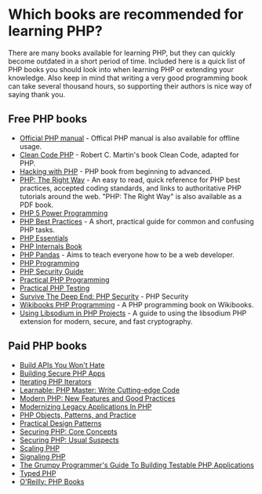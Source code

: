 # Which books are recommended for learning PHP?

There are many books available for learning PHP, but they can quickly become
outdated in a short period of time. Included here is a quick list of PHP books
you should look into when learning PHP or extending your knowledge. Also keep
in mind that writing a very good programming book can take several thousand
hours, so supporting their authors is nice way of saying thank you.

## Free PHP books

* [Official PHP manual](http://php.net/download-docs.php) - Offical PHP manual
  is also available for offline usage.
* [Clean Code PHP](https://github.com/jupeter/clean-code-php) - Robert C. Martin's
  book Clean Code, adapted for PHP.
* [Hacking with PHP](http://www.hackingwithphp.com/) - PHP book from beginning
  to advanced.
* [PHP: The Right Way](http://phptherightway.com) - An easy to read, quick
  reference for PHP best practices, accepted coding standards, and links to
  authoritative PHP tutorials around the web. "PHP: The Right Way" is also
  available as a PDF book.
* [PHP 5 Power Programming](http://ptgmedia.pearsoncmg.com/images/013147149X/downloads/013147149X_book.pdf)
* [PHP Best Practices](https://phpbestpractices.org/) - A short, practical
  guide for common and confusing PHP tasks.
* [PHP Essentials](http://www.techotopia.com/index.php/PHP_Essentials)
* [PHP Internals Book](http://www.phpinternalsbook.com/)
* [PHP Pandas](http://daylerees.com/php-pandas/) - Aims to teach everyone how
  to be a web developer.
* [PHP Programming](http://en.wikibooks.org/wiki/PHP_Programming)
* [PHP Security Guide](http://phpsec.org/projects/guide/)
* [Practical PHP Programming](http://www.tuxradar.com/practicalphp)
* [Practical PHP Testing](http://www.giorgiosironi.com/2009/12/practical-php-testing-is-here.html)
* [Survive The Deep End: PHP Security](https://phpsecurity.readthedocs.org/en/latest/) -
  PHP Security
* [Wikibooks PHP Programming](http://en.wikibooks.org/wiki/PHP_Programming) -
  A PHP programming book on Wikibooks.
* [Using Libsodium in PHP Projects](https://paragonie.com/book/pecl-libsodium) -
  A guide to using the libsodium PHP extension for modern, secure, and fast
  cryptography.

## Paid PHP books

* [Build APIs You Won't Hate](https://leanpub.com/build-apis-you-wont-hate)
* [Building Secure PHP Apps](https://leanpub.com/buildingsecurephpapps)
* [Iterating PHP Iterators](https://leanpub.com/iteratingphpiterators)
* [Learnable: PHP Master: Write Cutting-edge Code](https://learnable.com/books/php-master-write-cutting-edge-code)
* [Modern PHP: New Features and Good Practices](http://www.amazon.com/Modern-PHP-Features-Good-Practices/dp/1491905018/)
* [Modernizing Legacy Applications In PHP](https://leanpub.com/mlaphp)
* [PHP Objects, Patterns, and Practice](http://www.apress.com/9781430260318)
* [Practical Design Patterns](http://practicaldesignpatternsinphp.com/)
* [Securing PHP: Core Concepts](https://leanpub.com/securingphp-coreconcepts)
* [Securing PHP: Usual Suspects](https://leanpub.com/securingphp-usualsuspects)
* [Scaling PHP](https://leanpub.com/scalingphp)
* [Signaling PHP](https://leanpub.com/signalingphp)
* [The Grumpy Programmer's Guide To Building Testable PHP Applications](https://leanpub.com/grumpy-testing)
* [Typed PHP](https://leanpub.com/typedphp)
* [O'Reilly: PHP Books](http://shop.oreilly.com/category/browse-subjects/programming/php.do)
